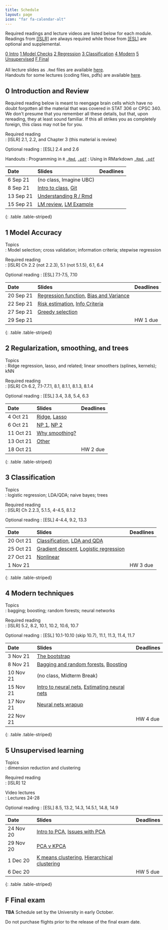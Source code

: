 ```yaml
---
title: Schedule
layout: page
icon: "far fa-calendar-alt"
---
```


Required readings and lecture videos are listed below for each module.
Readings from [\[ISLR\]](https://www.statlearning.com) are always required while those from [\[ESL\]](https://web.stanford.edu/~hastie/ElemStatLearn/) are optional and supplemental. 


<div class="text-center">
<div class="btn-group" role="group">
  <a role="button" class="btn btn-secondary text-white" href="#0-introduction-and-review">0 Intro</a>
  <a role="button" class="btn btn-secondary text-white" href="#1-model-accuracy">1 Model Checks</a>
  <a role="button" class="btn btn-secondary text-white" href="#2-regularization-smoothing-and-trees">2 Regression</a>
  <a role="button" class="btn btn-secondary text-white" href="#3-classification">3 Classification</a>
  <a role="button" class="btn btn-secondary text-white" href="#4-modern-techniques">4 Modern</a>
  <a role="button" class="btn btn-secondary text-white" href="#5-unsupervised-learning">5 Unsupervised</a>
  <a role="button" class="btn btn-secondary text-white" href="#f-final-exam">F Final</a>
</div>
</div>

<br>

<div class="alert alert-primary" role="alert">
All lecture slides as <code>.Rmd</code> files are available <a href="https://github.com/UBC-STAT/stat-406/tree/main/_lecture-slides">here</a>.
</div>

<div class="alert alert-primary" role="alert">
Handouts for some lectures (coding files, pdfs) are available <a href="https://github.com/UBC-STAT/stat-406/tree/main/_lecture-slides/handouts">here</a>.
</div>

## 0 Introduction and Review

Required reading below is meant to reengage brain cells which have no doubt forgotten all
the material that was covered in STAT 306 or CPSC 340. We don't presume that you remember all these details, but that, upon rereading, they at least sound familiar. If this all strikes you as completely foreign, this class may not be for you.

Required reading  
: \[ISLR\] 2.1, 2.2, and Chapter 3 (this material is review)

Optional reading
: \[ESL\] 2.4 and 2.6

Handouts
: Programming in `R` [`.Rmd`](handouts/00-programming.Rmd), [`.pdf`](handouts/00-programming.pdf)
: Using in RMarkdown [`.Rmd`](handouts/00-rmarkdown.Rmd), [`.pdf`](handouts/00-rmarkdown.pdf)


| Date      | Slides                                                                                 | Deadlines |
|:----------|:---------------------------------------------------------------------------------------|:----------|
| 6 Sep 21  | (no class, Imagine UBC)                                                                |           |
| 8 Sep 21  | [Intro to class](slides/00-intro-to-class.html), [Git](slides/00-version-control.html) |           |
| 13 Sep 21 | [Understanding R / Rmd](slides/00-r-programming.html)                                  |           |
| 15 Sep 21 | [LM review](slides/01-lm-review.html), [LM Example](slides/02-lm-example.html)         |           |
{: .table .table-striped}




## 1 Model Accuracy

Topics  
: Model selection; cross validation; information criteria; stepwise regression

Required reading  
: \[ISLR\] Ch 2.2 (not 2.2.3), 5.1 (not 5.1.5), 6.1, 6.4

Optional reading
: \[ESL\] 7.1-7.5, 7.10

| Date      | Slides                                                                                                       | Deadlines         |
|:----------|:-------------------------------------------------------------------------------------------------------------|:------------------|
| 20 Sep 21 | [Regression function](slides/03-regression-function.html), [Bias and Variance](slides/04-bias-variance.html) |                   |
| 22 Sep 21 | [Risk estimation](slides/05-estimating-test-mse.html), [Info Criteria](slides/06-information-criteria.html)  |                   |
| 27 Sep 21 | [Greedy selection](slides/07-greedy-selection.html)                                                          |                   |
| 29 Sep 21 |                                                                                                              | HW 1 due |
{: .table .table-striped}




## 2 Regularization, smoothing, and trees

Topics  
: Ridge regression, lasso, and related; linear smoothers (splines, kernels); kNN

Required reading  
: \[ISLR\] Ch 6.2, 7.1-7.7.1, 8.1, 8.1.1, 8.1.3, 8.1.4

Optional reading
: \[ESL\] 3.4, 3.8, 5.4, 6.3

| Date      | Slides                                                                           | Deadlines |
|:----------|:---------------------------------------------------------------------------------|:----------|
| 4 Oct 21  | [Ridge](slides/08-ridge-regression.html), [Lasso](slides/09-l1-penalties.html)   |           |
| 6 Oct 21  | [NP 1](slides/10-basis-expansions.html), [NP 2](slides/11-kernel-smoothers.html) |           |
| 11 Oct 21 | [Why smoothing?](slides/12-why-smooth.html)                                      |           |
| 13 Oct 21 | [Other](slides/13-gams-trees.html)                                               |           |
| 18 Oct 21 |                                                                                  | HW 2 due  |
{: .table .table-striped}



## 3 Classification

Topics  
: logistic regression; LDA/QDA; naive bayes; trees

Required reading  
: \[ISLR\] Ch 2.2.3, 5.1.5, 4-4.5, 8.1.2

Optional reading
: \[ESL\] 4-4.4, 9.2, 13.3

| Date      | Slides                                                                                                         | Deadlines |
|:----------|:---------------------------------------------------------------------------------------------------------------|:----------|
| 20 Oct 21 | [Classification](slides/14-classification-intro.html), [LDA and QDA](slides/15-LDA-and-QDA.html)               |           |
| 25 Oct 21 | [Gradient descent](slides/00-gradient-descent.html), [Logistic regression](slides/16-logistic-regression.html) |           |
| 27 Oct 21 | [Nonlinear](slides/17-nonlinear-classifiers.html)                                                              |           |
| 1 Nov 21  |                                                                                                                | HW 3 due       |
{: .table .table-striped}



## 4 Modern techniques

Topics  
: bagging; boosting; random forests; neural networks

Required reading  
: \[ISLR\] 5.2, 8.2, 10.1, 10.2, 10.6, 10.7 

Optional reading
: \[ESL\] 10.1-10.10 (skip 10.7), 11.1, 11.3, 11.4, 11.7

| Date      | Slides                                                                                                        | Deadlines |
|:----------|:--------------------------------------------------------------------------------------------------------------|:----------|
| 3 Nov 21  | [The bootstrap](slides/18-the-bootstrap.html)                                                                 |    |
| 8 Nov 21  | [Bagging and random forests](slides/19-bagging-and-rf.html), [Boosting](slides/20-boosting.html)              |     |
| 10 Nov 21 | (no class, Midterm Break)                                                                                     |           |
| 15 Nov 21 | [Intro to neural nets](slides/21-nnets-intro.html), [Estimating neural nets](slides/22-nnets-estimation.html) |           |
| 17 Nov 21 | [Neural nets wrapup](slides/23-nnets-other.html)                                                              |           |
| 22 Nov 21 |                                                                                                               | HW 4 due  |
{: .table .table-striped}



## 5 Unsupervised learning

Topics  
: dimension reduction and clustering

Required reading  
: \[ISLR\] 12

Video lectures  
: Lectures 24-28

Optional reading
: \[ESL\] 8.5, 13.2, 14.3, 14.5.1, 14.8, 14.9


| Date      | Slides                                                                                        | Deadlines          |
|:----------|:----------------------------------------------------------------------------------------------|:-------------------|
| 24 Nov 20 | [Intro to PCA](slides/24-pca-intro.html), [Issues with PCA](slides/25-pca-issues.html)        |                    |
| 29 Nov 20 | [PCA v KPCA](slides/26-pca-v-kpca.html)                                                       |                    |
| 1 Dec 20  | [K means clustering](slides/27-kmeans.html), [Hierarchical clustering](slides/28-hclust.html) |                    |
| 6 Dec 20  |                                                                                               | HW 5 due |
{: .table .table-striped}




## F Final exam

__TBA__ Schedule set by the University in early October. 

<div class="alert alert-danger" role="alert">Do not purchase flights prior to the release of the final exam date.</div>

<!--

* In person attendance is required (per Faculty of Science guidelines)
* You must bring your computer as the exam will be given through Canvas with "lockdown browser"
* Please [arrange to borrow](https://services.library.ubc.ca/computers-technology/technology-borrowing/) one from the library if you do not have your own
* There are plenty of outlets in the room
* You may bring 2 sheets of front/back 8.5x11 paper with any notes you want to use
* There will be no required coding, but I may show code or output and ask questions about it.
* It will be entirely multiple choice / True-False / matching, etc.
* Questions will be similar to Quizzes or Homework.
* Practice Exam and Solution are on Canvas.

### Procedures (shown in Canvas Announcement)

I know many of you are concerned about rapidly escalating case numbers, and I share your concerns. According to Dr. Henry's press briefing today, there has (until now) been very little spread in lecture halls, in stark contrast to what happens in parties or social gatherings. Here is the current plan (subject to change if the University makes changes). The room is very large (holds 260 people), so there should be plenty of space to spread out.


1. The Exam remains in-person as scheduled. This is UBC policy until it changes. I was told explicitly that ONLY the Dean can decide to move it online. See also the most recent message from Pres. OnoLinks to an external site.. 
1. If you are feeling ill, please contact your Faculty Advising office for an SD. I was told that this will likely be granted. Please do not come to the exam.
1. Please wear a high quality mask if you can (rather than a non-medical mask). Please keep it on at all times (fitting tightly over your nose and mouth) and refrain from drinking. No eating is allowed.
1. Please arrive early. We will let you in as you arrive to try to minimize close-quarters gathering.
1. The Canvas Exam will not open until 8:45. This should allow us a bit of extra time to seat you and go over instructions.
1. We will check your UBC ID as you arrive. You will not be allowed to take the exam without it. See UBC Policy hereLinks to an external site..
1. You may bring 2 sheets of paper, with handwritten notes. Front and back. We will glance at these at the same time we check your ID. We will not collect them.
1. We will NOT use Lockdown browser, but any student caught looking at any window or program other than Canvas will be warned, and their mark may be lowered, potentially to 0. 
1. I would like students to remain seated until 10am. At 10, we will allow any students who are done to leave all at once. After that, we will ask students to remain until the Exam ends at 10:45. This is to minimize possibly contagious students from climbing over others. We will conduct both these exoduses in an organized fashion, row by row.
1. For the same reason, we will limit bathroom breaks to emergencies only. If truly necessary, we can let you go at 10am with the first exodus. Please plan accordingly.
1. We will not be mingling to answer clarifying questions. We will handle any "inaccurate questions" afterward as needed. This is for everyone's safety.
1. All told, you will have 1 hour 55 minutes for the exam (begin at 8:45, end at 10:45, 5 minute break at 10 for early departures).
1. There have been reports of students pulling fire alarms during exams in the last week. If this or something else disrupts the exam, there are official policies that apply. They sound "not fun", so hopefully this can be avoided.

### Office Hours

See Canvas/Zoom for links.

-->
